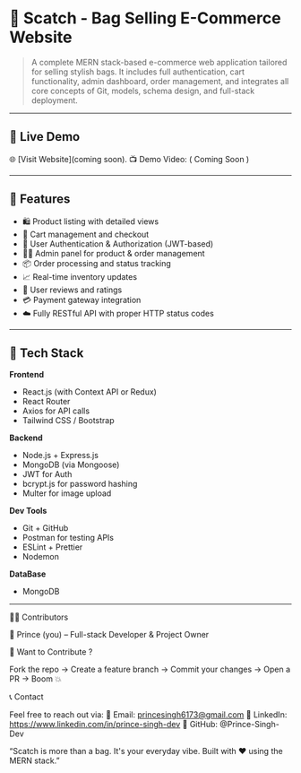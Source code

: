# 👜 Scatch - Bag Selling E-Commerce Website

> A complete MERN stack-based e-commerce web application tailored for selling stylish bags. It includes full authentication, cart functionality, admin dashboard, order management, and integrates all core concepts of Git, models, schema design, and full-stack deployment.

---

## 🚀 Live Demo

🌐 [Visit Website](coming soon).
📺 Demo Video: ( Coming Soon )

---

## 📌 Features

- 🛍️ Product listing with detailed views
- 🧾 Cart management and checkout
- 🔐 User Authentication & Authorization (JWT-based)
- 🧑‍💼 Admin panel for product & order management
- 📦 Order processing and status tracking
- 📈 Real-time inventory updates
- 💬 User reviews and ratings
- 💳 Payment gateway integration
- ☁️ Fully RESTful API with proper HTTP status codes

---

## 🧰 Tech Stack

**Frontend**
- React.js (with Context API or Redux)
- React Router
- Axios for API calls
- Tailwind CSS / Bootstrap

**Backend**
- Node.js + Express.js
- MongoDB (via Mongoose)
- JWT for Auth
- bcrypt.js for password hashing
- Multer for image upload

**Dev Tools**
- Git + GitHub
- Postman for testing APIs
- ESLint + Prettier
- Nodemon

**DataBase**
- MongoDB

---

🧑‍💻 Contributors 

👑 Prince (you) – Full-stack Developer & Project Owner

📣 Want to Contribute ?

Fork the repo → Create a feature branch → Commit your changes → Open a PR → Boom 💥

📞 Contact

Feel free to reach out via:
📧 Email: princesingh6173@gmail.com
💼 LinkedIn: https://www.linkedin.com/in/prince-singh-dev
🐙 GitHub: @Prince-Singh-Dev

“Scatch is more than a bag. It's your everyday vibe. Built with ❤️ using the MERN stack.”

